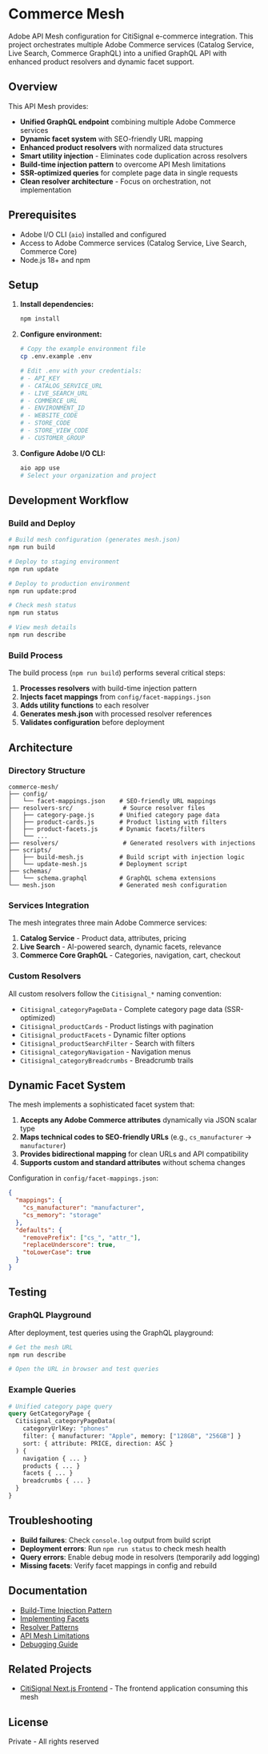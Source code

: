 # Commerce Mesh

Adobe API Mesh configuration for CitiSignal e-commerce integration. This project orchestrates multiple Adobe Commerce services (Catalog Service, Live Search, Commerce GraphQL) into a unified GraphQL API with enhanced product resolvers and dynamic facet support.

## Overview

This API Mesh provides:

- **Unified GraphQL endpoint** combining multiple Adobe Commerce services
- **Dynamic facet system** with SEO-friendly URL mapping
- **Enhanced product resolvers** with normalized data structures
- **Smart utility injection** - Eliminates code duplication across resolvers
- **Build-time injection pattern** to overcome API Mesh limitations
- **SSR-optimized queries** for complete page data in single requests
- **Clean resolver architecture** - Focus on orchestration, not implementation

## Prerequisites

- Adobe I/O CLI (`aio`) installed and configured
- Access to Adobe Commerce services (Catalog Service, Live Search, Commerce Core)
- Node.js 18+ and npm

## Setup

1. **Install dependencies:**

   ```bash
   npm install
   ```

2. **Configure environment:**

   ```bash
   # Copy the example environment file
   cp .env.example .env

   # Edit .env with your credentials:
   # - API_KEY
   # - CATALOG_SERVICE_URL
   # - LIVE_SEARCH_URL
   # - COMMERCE_URL
   # - ENVIRONMENT_ID
   # - WEBSITE_CODE
   # - STORE_CODE
   # - STORE_VIEW_CODE
   # - CUSTOMER_GROUP
   ```

3. **Configure Adobe I/O CLI:**
   ```bash
   aio app use
   # Select your organization and project
   ```

## Development Workflow

### Build and Deploy

```bash
# Build mesh configuration (generates mesh.json)
npm run build

# Deploy to staging environment
npm run update

# Deploy to production environment
npm run update:prod

# Check mesh status
npm run status

# View mesh details
npm run describe
```

### Build Process

The build process (`npm run build`) performs several critical steps:

1. **Processes resolvers** with build-time injection pattern
2. **Injects facet mappings** from `config/facet-mappings.json`
3. **Adds utility functions** to each resolver
4. **Generates mesh.json** with processed resolver references
5. **Validates configuration** before deployment

## Architecture

### Directory Structure

```
commerce-mesh/
├── config/
│   └── facet-mappings.json    # SEO-friendly URL mappings
├── resolvers-src/              # Source resolver files
│   ├── category-page.js       # Unified category page data
│   ├── product-cards.js       # Product listing with filters
│   ├── product-facets.js      # Dynamic facets/filters
│   └── ...
├── resolvers/                  # Generated resolvers with injections
├── scripts/
│   ├── build-mesh.js          # Build script with injection logic
│   └── update-mesh.js         # Deployment script
├── schemas/
│   └── schema.graphql         # GraphQL schema extensions
└── mesh.json                  # Generated mesh configuration
```

### Services Integration

The mesh integrates three main Adobe Commerce services:

1. **Catalog Service** - Product data, attributes, pricing
2. **Live Search** - AI-powered search, dynamic facets, relevance
3. **Commerce Core GraphQL** - Categories, navigation, cart, checkout

### Custom Resolvers

All custom resolvers follow the `Citisignal_*` naming convention:

- `Citisignal_categoryPageData` - Complete category page data (SSR-optimized)
- `Citisignal_productCards` - Product listings with pagination
- `Citisignal_productFacets` - Dynamic filter options
- `Citisignal_productSearchFilter` - Search with filters
- `Citisignal_categoryNavigation` - Navigation menus
- `Citisignal_categoryBreadcrumbs` - Breadcrumb trails

## Dynamic Facet System

The mesh implements a sophisticated facet system that:

1. **Accepts any Adobe Commerce attributes** dynamically via JSON scalar type
2. **Maps technical codes to SEO-friendly URLs** (e.g., `cs_manufacturer` → `manufacturer`)
3. **Provides bidirectional mapping** for clean URLs and API compatibility
4. **Supports custom and standard attributes** without schema changes

Configuration in `config/facet-mappings.json`:

```json
{
  "mappings": {
    "cs_manufacturer": "manufacturer",
    "cs_memory": "storage"
  },
  "defaults": {
    "removePrefix": ["cs_", "attr_"],
    "replaceUnderscore": true,
    "toLowerCase": true
  }
}
```

## Testing

### GraphQL Playground

After deployment, test queries using the GraphQL playground:

```bash
# Get the mesh URL
npm run describe

# Open the URL in browser and test queries
```

### Example Queries

```graphql
# Unified category page query
query GetCategoryPage {
  Citisignal_categoryPageData(
    categoryUrlKey: "phones"
    filter: { manufacturer: "Apple", memory: ["128GB", "256GB"] }
    sort: { attribute: PRICE, direction: ASC }
  ) {
    navigation { ... }
    products { ... }
    facets { ... }
    breadcrumbs { ... }
  }
}
```

## Troubleshooting

- **Build failures**: Check `console.log` output from build script
- **Deployment errors**: Run `npm run status` to check mesh health
- **Query errors**: Enable debug mode in resolvers (temporarily add logging)
- **Missing facets**: Verify facet mappings in config and rebuild

## Documentation

- [Build-Time Injection Pattern](docs/build-time-injection-pattern.md)
- [Implementing Facets](docs/implementing-facets.md)
- [Resolver Patterns](docs/resolver-patterns.md)
- [API Mesh Limitations](docs/explorations/API%20Mesh%20Limitations.md)
- [Debugging Guide](docs/debugging-api-mesh.md)

## Related Projects

- [CitiSignal Next.js Frontend](../citisignal-nextjs) - The frontend application consuming this mesh

## License

Private - All rights reserved
